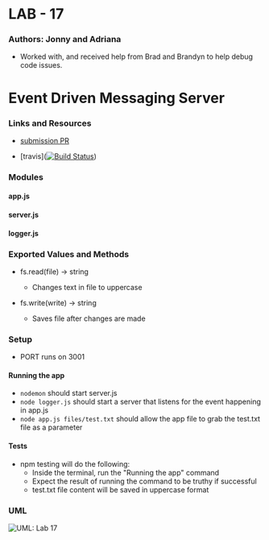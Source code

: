 # LAB - 17

### Authors: Jonny and Adriana
* Worked with, and received help from Brad and Brandyn to help debug code issues.

# Event Driven Messaging Server

### Links and Resources
* [submission PR]() 

* [travis]([![Build Status](https://www.travis-ci.com/401-advanced-javascript-jonnygraybill/lab-11.svg?branch=auth)](https://www.travis-ci.com/401-advanced-javascript-jonnygraybill/lab-11))


### Modules
#### app.js
#### server.js
#### logger.js

### Exported Values and Methods

* fs.read(file) -> string
  * Changes text in file to uppercase

* fs.write(write) -> string
  * Saves file after changes are made

### Setup

* PORT runs on 3001

#### Running the app
* `nodemon` should start server.js
* `node logger.js` should start a server that listens for the event happening in app.js
* `node app.js files/test.txt` should allow the app file to grab the test.txt file as a parameter
  
#### Tests
* npm testing will do the following:
  * Inside the terminal, run the "Running the app" command
  * Expect the result of running the command to be truthy if successful
  * test.txt file content will be saved in uppercase format

### UML
![UML: Lab 17](../assets/lab-17-uml.jpg)

